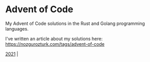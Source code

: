 # Advent of Code

My Advent of Code solutions in the Rust and Golang programming languages.

I've written an article about my solutions here: https://nozgurozturk.com/tags/advent-of-code

[2021](https://github.com/nozgurozturk/aoc/blob/main/2021) |
